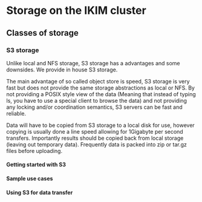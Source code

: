 # Storage on the IKIM cluster

## Classes of storage

### S3 storage

Unlike local and NFS storage, S3 storage has a advantages and some downsides. We provide in house S3 storage.

The main advantage of so called object store is speed, S3 storage is very fast but does not provide the same storage abstractions as local or NFS.
By not providing a POSIX style view of the data (Meaning that instead of typing ls,
you have to use a special client to browse the data) and not providing any locking and/or coordination semantics, S3 servers can be fast and reliable.

Data will have to be copied from S3 storage to a local disk for use, however copying is usually done a line speed allowing for 1Gigabyte per second transfers. Importantly results should be copied back from local storage (leaving out temporary data). Frequently data is packed into zip or tar.gz files before uploading.

#### Getting started with S3

#### Sample use cases

#### Using S3 for data transfer
